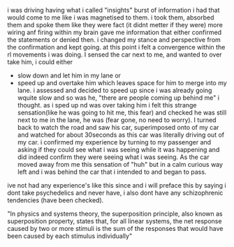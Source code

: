 i was driving having what i called "insights"
burst of information i had that would come to me like i was magnetised to them.
i took them, absorbed them and spoke them like they were fact (it didnt metter if they were) more wiring anf firing within my brain gave me information that either confirmed the statements or denied then.
i changed my stance and perspective from the confirmation and kept going.
at this point i felt a convergence within the rl movements i was doing.
I sensed the car next to me, and wanted to over take him, i could either
- slow down and let him in my lane or
- speed up and overtake him which leaves space for him to merge into my lane.
i assessed and decided to speed up since i was already going wquite slow and so was he, "there are people coming up behind me" i thought.
as i sped up nd was over taking him i felt this strange sensation(like he was going to hit me, this fear) and checked he was still next to me in the lane, he was (fear gone, no need to worry).
I turned back to watch the road and saw his car, superimposed onto of my car and watched for about 30seconds as this car was literally driving out of my car.
i confirmed my experience by turning to my passenger and asking if they could see what i was seeing while it was happening and did indeed confirm they were seeing what i was seeing.
As the car moved away from me this sensation of "huh" but in a calm curious way left and i was behind the car that i intended to and began to pass.

ive not had any experience's like this since and i will preface this by saying i dont take psychedelics and never have, i also dont have any schizophrenic tendencies (have been checked).

"In physics and systems theory, the superposition principle, also known as superposition property, states that, for all linear systems, the net response caused by two or more stimuli is the sum of the responses that would have been caused by each stimulus individually"